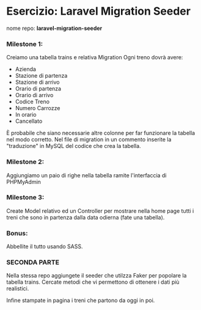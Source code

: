 # Esercizio: Laravel Migration Seeder

nome repo: **laravel-migration-seeder**

### Milestone 1:

Creiamo una tabella trains e relativa Migration
Ogni treno dovrà avere:

-   Azienda
-   Stazione di partenza
-   Stazione di arrivo
-   Orario di partenza
-   Orario di arrivo
-   Codice Treno
-   Numero Carrozze
-   In orario
-   Cancellato

È probabile che siano necessarie altre colonne per far funzionare la tabella nel modo corretto.
Nel file di migration in un commento inserite la "traduzione" in MySQL del codice che crea la tabella.

### Milestone 2:

Aggiungiamo un paio di righe nella tabella ramite l'interfaccia di PHPMyAdmin

### Milestone 3:

Create Model relativo ed un Controller per mostrare nella home page tutti i treni che sono in partenza dalla data odierna (fate una tabella).

### Bonus:

Abbellite il tutto usando SASS.

### SECONDA PARTE

Nella stessa repo aggiungete il seeder che utilzza Faker per popolare la tabella trains. Cercate metodi che vi permettono di ottenere i dati più realistici.

Infine stampate in pagina i treni che partono da oggi in poi.
